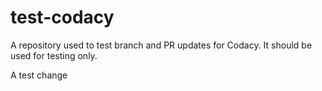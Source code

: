 # test-codacy
A repository used to test branch and PR updates for Codacy. It should be used for testing only. 

A test change

